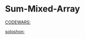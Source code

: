 # Sum-Mixed-Array
 
[CODEWARS:](https://www.codewars.com/kata/57eaeb9578748ff92a000009/train/python)

[soloshon:](https://github.com/michan94/codewars/blob/master/Solutions/Python/sumMixedArray.md)
